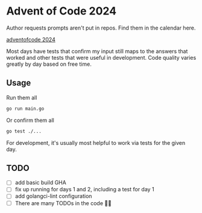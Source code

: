 # Advent of Code 2024

Author requests prompts aren't put in repos. Find them in the calendar here.

[adventofcode 2024](https://adventofcode.com/2024/)

Most days have tests that confirm my input still maps to the answers that worked
and other tests that were useful in development. Code quality varies greatly by day
based on free time.

## Usage

Run them all

```bash
go run main.go
```

Or confirm them all

```bash
go test ./...
```

For development, it's usually most helpful to work via tests for the given day.

## TODO

- [ ] add basic build GHA
- [ ] fix up running for days 1 and 2, including a test for day 1
- [ ] add golangci-lint configuration
- [ ] There are many TODOs in the code 🤷‍♂️
